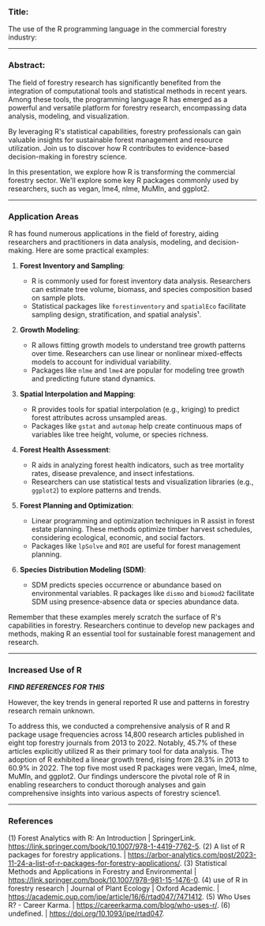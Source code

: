 
### Title: 

The use of the R programming language in the commercial forestry industry:

-----------------------------------------------------------------------------------------------------------------------

### Abstract:

The field of forestry research has significantly benefited from the integration of computational tools and statistical methods in recent years. Among these tools, the programming language R has emerged as a powerful and versatile platform for forestry research, encompassing data analysis, modeling, and visualization. 

By leveraging R's statistical capabilities, forestry professionals can gain valuable insights for sustainable forest management and resource utilization. Join us to discover how R contributes to evidence-based decision-making in forestry science.

In this presentation, we explore how R is transforming the commercial forestry sector. We'll explore some key R packages commonly used by researchers, such as vegan, lme4, nlme, MuMIn, and ggplot2. 

-------------------------------------------------------------------------------------------------------------------

### Application Areas

R has found numerous applications in the field of forestry, aiding researchers and practitioners in data analysis, modeling, and decision-making. Here are some practical examples:

1. **Forest Inventory and Sampling**:
   - R is commonly used for forest inventory data analysis. Researchers can estimate tree volume, biomass, and species composition based on sample plots.
   - Statistical packages like `forestinventory` and `spatialEco` facilitate sampling design, stratification, and spatial analysis¹.

2. **Growth Modeling**:
   - R allows fitting growth models to understand tree growth patterns over time. Researchers can use linear or nonlinear mixed-effects models to account for individual variability.
   - Packages like `nlme` and `lme4` are popular for modeling tree growth and predicting future stand dynamics.

3. **Spatial Interpolation and Mapping**:
   - R provides tools for spatial interpolation (e.g., kriging) to predict forest attributes across unsampled areas.
   - Packages like `gstat` and `automap` help create continuous maps of variables like tree height, volume, or species richness.

4. **Forest Health Assessment**:
   - R aids in analyzing forest health indicators, such as tree mortality rates, disease prevalence, and insect infestations.
   - Researchers can use statistical tests and visualization libraries (e.g., `ggplot2`) to explore patterns and trends.

5. **Forest Planning and Optimization**:
   - Linear programming and optimization techniques in R assist in forest estate planning. These methods optimize timber harvest schedules, considering ecological, economic, and social factors.
   - Packages like `lpSolve` and `ROI` are useful for forest management planning.

6. **Species Distribution Modeling (SDM)**:
   - SDM predicts species occurrence or abundance based on environmental variables. R packages like `dismo` and `biomod2` facilitate SDM using presence-absence data or species abundance data.

Remember that these examples merely scratch the surface of R's capabilities in forestry. 
Researchers continue to develop new packages and methods, making R an essential tool for sustainable forest management and research.

-------------------------------------------------------------------------------------------------------------------

### Increased Use of R 

***FIND REFERENCES FOR THIS***

However, the key trends in general reported R use and patterns in forestry research remain unknown. 

<quote>
To address this, we conducted a comprehensive analysis of R and R package usage frequencies across 14,800 research articles published in eight top forestry journals from 2013 to 2022. 
Notably, 45.7% of these articles explicitly utilized R as their primary tool for data analysis. 
The adoption of R exhibited a linear growth trend, rising from 28.3% in 2013 to 60.9% in 2022. 
The top five most used R packages were vegan, lme4, nlme, MuMIn, and ggplot2. 
Our findings underscore the pivotal role of R in enabling researchers to conduct thorough analyses and gain comprehensive insights into various aspects of forestry science1.
</quote>

-----------------------------------------------------------------------------------------------------------------

### References
(1) Forest Analytics with R: An Introduction | SpringerLink. https://link.springer.com/book/10.1007/978-1-4419-7762-5.
(2) A list of R packages for forestry applications. | https://arbor-analytics.com/post/2023-11-24-a-list-of-r-packages-for-forestry-applications/.
(3) Statistical Methods and Applications in Forestry and Environmental | https://link.springer.com/book/10.1007/978-981-15-1476-0.
(4) use of R in forestry research | Journal of Plant Ecology | Oxford Academic. | https://academic.oup.com/jpe/article/16/6/rtad047/7471412.
(5) Who Uses R? - Career Karma. | https://careerkarma.com/blog/who-uses-r/.
(6) undefined. | https://doi.org/10.1093/jpe/rtad047.
